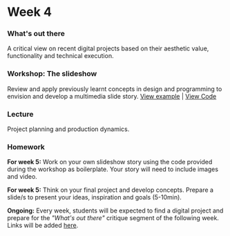# Week 4

### What's out there

A critical view on recent digital projects based on their aesthetic value, functionality and technical execution.

### Workshop: The slideshow

Review and apply previously learnt concepts in design and programming to envision and develop a multimedia slide story.
[View example](http://rodrigodebenito.github.io/icp-design-and-code-3/week-4/workshop/public/) | [View Code](https://github.com/rodrigodebenito/icp-design-and-code-3/tree/gh-pages/week-4/workshop)

### Lecture

Project planning and production dynamics.

### Homework

**For week 5:**
Work on your own slideshow story using the code provided during the workshop as boilerplate. Your story will need to include images and video.

**For week 5:**
Think on your final project and develop concepts. Prepare a slide/s to present your ideas, inspiration and goals (5-10min).

**Ongoing:**
Every week, students will be expected to find a digital project and prepare for the *"What's out there"* critique segment of the following week. Links will be added [here](https://docs.google.com/spreadsheets/d/10_4_J_NXowfyv-fV8q4X4NBFa_3-TL3PbAImDTqk0FA).
